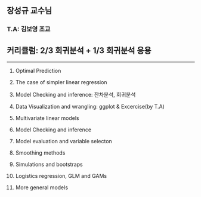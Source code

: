 
## 장성규 교수님
### T.A: 김보영 조교
## 커리큘럼: 2/3 회귀분석 + 1/3 회귀분석 응용

-------



1. Optimal Prediction

2. The case of simpler linear regression

3. Model Checking and inference: 잔차분석, 회귀분석 

4. Data Visualization and wrangling: ggplot & Excercise(by T.A)

5. Multivariate linear models

6. Model Checking and inference

7. Model evaluation and variable selecton

8. Smoothing methods

9. Simulations and bootstraps

10. Logistics regression, GLM and GAMs

11. More general models

